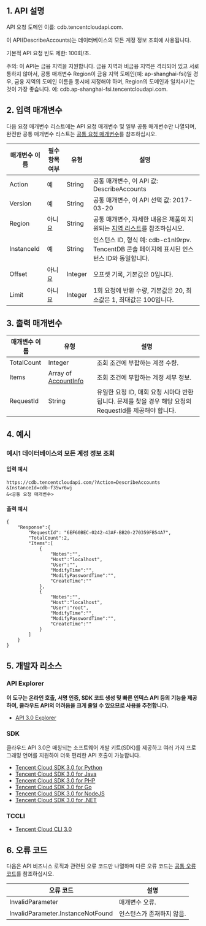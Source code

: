 ## 1. API 설명

API 요청 도메인 이름: cdb.tencentcloudapi.com.

이 API(DescribeAccounts)는 데이터베이스의 모든 계정 정보 조회에 사용됩니다.

기본적 API 요청 빈도 제한: 100회/초.

주의: 이 API는 금융 지역을 지원합니다. 금융 지역과 비금융 지역은 격리되어 있고 서로 통하지 않아서, 공통 매개변수 Region이 금융 지역 도메인(예: ap-shanghai-fsi)일 경우, 금융 지역의 도메인 이름을 동시에 지정해야 하며, Region의 도메인과 일치시키는 것이 가장 좋습니다. 예: cdb.ap-shanghai-fsi.tencentcloudapi.com.



## 2. 입력 매개변수

다음 요청 매개변수 리스트에는 API 요청 매개변수 및 일부 공통 매개변수만 나열되며, 완전한 공통 매개변수 리스트는 [공통 요청 매개변수](/document/api/236/15833)를 참조하십시오.

| 매개변수 이름 | 필수 항목 여부 | 유형 | 설명 |
|---------|---------|---------|---------|
| Action | 예 | String | 공통 매개변수, 이 API 값: DescribeAccounts |
| Version | 예 | String | 공통 매개변수, 이 API 선택 값: 2017-03-20 |
| Region | 아니요 | String | 공통 매개변수, 자세한 내용은 제품의 지원되는 [지역 리스트](/document/api/236/15833#.E5.9C.B0.E5.9F.9F.E5.88.97.E8.A1.A8)를 참조하십시오. |
| InstanceId | 예 | String | 인스턴스 ID, 형식 예: cdb-c1nl9rpv. TencentDB 콘솔 페이지에 표시된 인스턴스 ID와 동일합니다. |
| Offset | 아니요 | Integer | 오프셋 기록, 기본값은 0입니다. |
| Limit | 아니요 | Integer | 1회 요청에 반환 수량, 기본값은 20, 최소값은 1, 최대값은 100입니다. |

## 3. 출력 매개변수

| 매개변수 이름 | 유형 | 설명 |
|---------|---------|---------|
| TotalCount | Integer | 조회 조건에 부합하는 계정 수량. |
| Items | Array of [AccountInfo](/document/api/236/15878#AccountInfo) | 조회 조건에 부합하는 계정 세부 정보. |
| RequestId | String | 유일한 요청 ID, 매회 요청 시마다 반환됩니다. 문제를 찾을 경우 해당 요청의 RequestId를 제공해야 합니다. |

## 4. 예시

### 예시1 데이터베이스의 모든 계정 정보 조회

#### 입력 예시

```
https://cdb.tencentcloudapi.com/?Action=DescribeAccounts
&InstanceId=cdb-f35wr6wj
&<공통 요청 매개변수>
```

#### 출력 예시

```
{
    "Response":{
        "RequestId": "6EF60BEC-0242-43AF-BB20-270359FB54A7",
        "TotalCount":2,
        "Items":[
            {
                "Notes":"",
                "Host":"localhost",
                "User":"",
                "ModifyTime":"",
                "ModifyPasswordTime":"",
                "CreateTime":""
            },
            {
                "Notes":"",
                "Host":"localhost",
                "User":"root",
                "ModifyTime":"",
                "ModifyPasswordTime":"",
                "CreateTime":""
            }
        ]
    }
}
```


## 5. 개발자 리소스

### API Explorer

**이 도구는 온라인 호출, 서명 인증, SDK 코드 생성 및 빠른 인덱스 API 등의 기능을 제공하여, 클라우드 API의 어려움을 크게 줄일 수 있으므로 사용을 추천합니다.**

* [API 3.0 Explorer](https://console.cloud.tencent.com/api/explorer?Product=cdb&Version=2017-03-20&Action=DescribeAccounts)

### SDK

클라우드 API 3.0은 매칭되는 소프트웨어 개발 키트(SDK)를 제공하고 여러 가지 프로그래밍 언어를 지원하여 더욱 편리한 API 호출이 가능합니다.

* [Tencent Cloud SDK 3.0 for Python](https://github.com/TencentCloud/tencentcloud-sdk-python)
* [Tencent Cloud SDK 3.0 for Java](https://github.com/TencentCloud/tencentcloud-sdk-java)
* [Tencent Cloud SDK 3.0 for PHP](https://github.com/TencentCloud/tencentcloud-sdk-php)
* [Tencent Cloud SDK 3.0 for Go](https://github.com/TencentCloud/tencentcloud-sdk-go)
* [Tencent Cloud SDK 3.0 for NodeJS](https://github.com/TencentCloud/tencentcloud-sdk-nodejs)
* [Tencent Cloud SDK 3.0 for .NET](https://github.com/TencentCloud/tencentcloud-sdk-dotnet)

### TCCLI

* [Tencent Cloud CLI 3.0](https://cloud.tencent.com/document/product/440/6176)

## 6. 오류 코드

다음은 API 비즈니스 로직과 관련된 오류 코드만 나열하며 다른 오류 코드는 [공통 오류 코드](/document/api/236/15835#.E5.85.AC.E5.85.B1.E9.94.99.E8.AF.AF.E7.A0.81)를 참조하십시오.

| 오류 코드 | 설명 |
|---------|---------|
| InvalidParameter | 매개변수 오류. |
| InvalidParameter.InstanceNotFound | 인스턴스가 존재하지 않음. |

